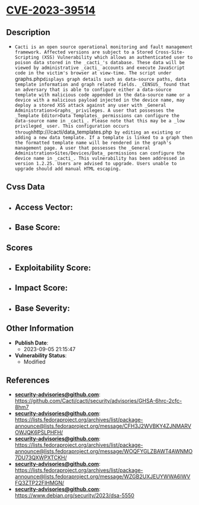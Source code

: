 
# [CVE-2023-39514](https://cve.mitre.org/cgi-bin/cvename.cgi?name=CVE-2023-39514)

## Description

- `Cacti is an open source operational monitoring and fault management framework. Affected versions are subject to a Stored Cross-Site-Scripting (XSS) Vulnerability which allows an authenticated user to poison data stored in the _cacti_'s database. These data will be viewed by administrative _cacti_ accounts and execute JavaScript code in the victim's browser at view-time. The script under `graphs.php` displays graph details such as data-source paths, data template information and graph related fields. _CENSUS_ found that an adversary that is able to configure either a data-source template with malicious code appended in the data-source name or a device with a malicious payload injected in the device name, may deploy a stored XSS attack against any user with _General Administration>Graphs_ privileges. A user that possesses the _Template Editor>Data Templates_ permissions can configure the data-source name in _cacti_. Please note that this may be a _low privileged_ user. This configuration occurs through `http://<HOST>/cacti/data_templates.php` by editing an existing or adding a new data template. If a template is linked to a graph then the formatted template name will be rendered in the graph's management page. A user that possesses the _General Administration>Sites/Devices/Data_ permissions can configure the device name in _cacti_. This vulnerability has been addressed in version 1.2.25. Users are advised to upgrade. Users unable to upgrade should add manual HTML escaping.`

## Cvss Data

- **Access Vector**:
  - 
- **Base Score**:
  - 

## Scores

- **Exploitability Score**:
  - 
- **Impact Score**:
  - 
- **Base Severity**:
  - 

## Other Information

- **Publish Date**:
  - 2023-09-05 21:15:47
- **Vulnerability Status**:
  - Modified

## References

- **security-advisories@github.com**: https://github.com/Cacti/cacti/security/advisories/GHSA-6hrc-2cfc-8hm7
- **security-advisories@github.com**: https://lists.fedoraproject.org/archives/list/package-announce@lists.fedoraproject.org/message/CFH3J2WVBKY4ZJNMARVOWJQK6PSLPHFH/
- **security-advisories@github.com**: https://lists.fedoraproject.org/archives/list/package-announce@lists.fedoraproject.org/message/WOQFYGLZBAWT4AWNMO7DU73QXWPXTCKH/
- **security-advisories@github.com**: https://lists.fedoraproject.org/archives/list/package-announce@lists.fedoraproject.org/message/WZGB2UXJEUYWWA6IWVFQ3ZTP22FIHMGN/
- **security-advisories@github.com**: https://www.debian.org/security/2023/dsa-5550
